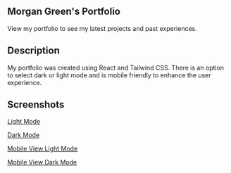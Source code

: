 ## Morgan Green's Portfolio

View my portfolio to see my latest projects and past experiences.

## Description
My portfolio was created using React and Tailwind CSS. There is an option to select dark or light mode and is mobile friendly to enhance the user experience.

## Screenshots


[Light Mode](../../../Desktop/Screen%20Shot%202023-01-12%20at%2011.44.49%20AM.png)

[Dark Mode](../../../Desktop/Screen%20Shot%202023-01-12%20at%2011.45.00%20AM.png)

[Mobile View Light Mode](../../../Desktop/Screen%20Shot%202023-01-12%20at%2011.45.37%20AM.png)

[Mobile View Dark Mode](../../../Desktop/Screen%20Shot%202023-01-12%20at%2011.45.51%20AM.png)